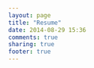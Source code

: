 ```yaml
---
layout: page
title: "Resume"
date: 2014-08-29 15:36
comments: true
sharing: true
footer: true
---
```



